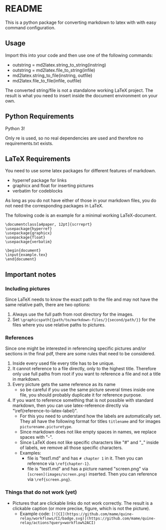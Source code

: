 # README

This is a python package for converting markdown to latex with with easy command configuration.

## Usage

Import this into your code and then use one of the following commands:
- outstring = md2latex.string_to_string(instring)
- outstring = md2latex.file_to_string(infile)
- md2latex.string_to_file(instring, outfile)
- md2latex.file_to_file(infile, outfile)

The converted string/file is not a standalone working LaTeX project. The result is what you need to insert inside the document environment on your own.

## Python Requirements
Python 3!

Only re is used, so no real dependencies are used and therefore no requirements.txt exists.

## LaTeX Requirements
You need to use some latex packages for different features of markdown.
- hyperref package for links
- graphicx and float for inserting pictures
- verbatim for codeblocks

As long as you do not have either of those in your markdown files, you do not need the corresponding packages in LaTeX.

The following code is an example for a minimal working LaTeX-document.

```
\documentclass[a4paper, 12pt]{scrreprt}
\usepackage{hyperref}
\usepackage{graphicx}
\usepackage{float}
\usepackage{verbatim}

\begin{document}
\input{example.tex}
\end{document}
```

## Important notes
### Including pictures
Since LaTeX needs to know the exact path to the file and may not have the same relative path, there are two options:
1. Always use the full path from root directory for the images.
2. Set `\graphicspath{{path/to/markdown-files/}{second/path/}}` for the files where you use relative paths to pictures.

### References
Since one might be interested in referencing specific pictures and/or sections in the final pdf, there are some rules that need to be considered.
1. Inside every used file every title has to be unique.
2. It cannot reference to a file directly, only to the highest title. Therefore only use full paths from root if you want to reference a file and not a title in markdown.
3. Every picture gets the same reference as its name
    - so be careful if you use the same picture several times inside one file, you should probably duplicate it for reference purpose.
4. If you want to reference something that is not possible with standard markdown, then you can use latex-reference directly via "\ref{reference-to-latex-label}".
    - For this you need to understand how the labels are automatically set. They all have the following format for titles `titlename` and for images `picturename.picturetype`.
    - Since markdown does not like empty spaces in names, we replace spaces with "-".
    - Since LaTeX does not like specific characters like "#" and "_" inside of labels, we remove all those specific characters.
    - Examples:
        - file is "test1.md" and has `# chapter 1` in it. Then you can reference via `\ref{chapter-1}`.
        - file is "test1.md" and has a picture named "screen.png" via `[screen](images/screen.png)` inserted. Then you can reference via `\ref{screen.png}`.


### Things that do not work (yet)
- Pictures that are clickable links do not work correctly. The result is a clickable caption (or more precise, figure, which is not the picture).
    - Example code: ```[![CI](https://github.com/mame/quine-relay/workflows/CI/badge.svg)](https://github.com/mame/quine-relay/actions?query=workflow%2ACI)```